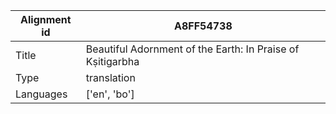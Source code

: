 |Alignment id | A8FF54738
| --- | --- 
|Title | Beautiful Adornment of the Earth: In Praise of Kṣitigarbha 
|Type | translation
|Languages | ['en', 'bo']